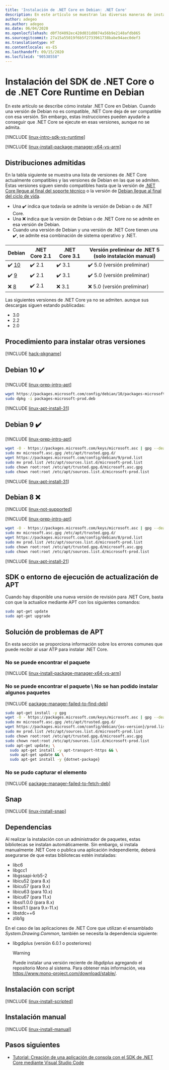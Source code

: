 ```yaml
---
title: 'Instalación de .NET Core en Debian: .NET Core'
description: En este artículo se muestran las diversas maneras de instalar el SDK de .NET Core y .NET Core Runtime en Debian.
author: adegeo
ms.author: adegeo
ms.date: 06/04/2020
ms.openlocfilehash: d0f7d4092ec420d031d0874a56b9e2148afdb865
ms.sourcegitcommit: 27a15a55019f6b5f2733961738babe94aec0def3
ms.translationtype: HT
ms.contentlocale: es-ES
ms.lasthandoff: 09/15/2020
ms.locfileid: "90538558"
---
```

# <a name="install-net-core-sdk-or-net-core-runtime-on-debian"></a>Instalación del SDK de .NET Core o de .NET Core Runtime en Debian

En este artículo se describe cómo instalar .NET Core en Debian. Cuando una versión de Debian no es compatible, .NET Core deja de ser compatible con esa versión. Sin embargo, estas instrucciones pueden ayudarle a conseguir que .NET Core se ejecute en esas versiones, aunque no se admita.

[!INCLUDE [linux-intro-sdk-vs-runtime](includes/linux-intro-sdk-vs-runtime.md)]

[!INCLUDE [linux-install-package-manager-x64-vs-arm](includes/linux-install-package-manager-x64-vs-arm.md)]

## <a name="supported-distributions"></a>Distribuciones admitidas

En la tabla siguiente se muestra una lista de versiones de .NET Core actualmente compatibles y las versiones de Debian en las que se admiten. Estas versiones siguen siendo compatibles hasta que la versión de [.NET Core llegue al final del soporte técnico](https://dotnet.microsoft.com/platform/support/policy/dotnet-core) o la versión de [Debian llegue al final del ciclo de vida](https://wiki.debian.org/DebianReleases).

- Una ✔️ indica que todavía se admite la versión de Debian o de .NET Core.
- Una ❌ indica que la versión de Debian o de .NET Core no se admite en esa versión de Debian.
- Cuando una versión de Debian y una versión de .NET Core tienen una ✔️, se admite esa combinación de sistema operativo y .NET.

| Debian                   | .NET Core 2.1 | .NET Core 3.1 | Versión preliminar de .NET 5 (solo instalación manual) |
|--------------------------|---------------|---------------|----------------|
| ✔️ [10](#debian-10-)     | ✔️ 2.1        | ✔️ 3.1        | ✔️ 5.0 (versión preliminar) |
| ✔️ [9](#debian-9-)       | ✔️ 2.1        | ✔️ 3.1        | ✔️ 5.0 (versión preliminar) |
| ❌ [8](#debian-8-)       | ✔️ 2.1        | ❌ 3.1        | ❌ 5.0 (versión preliminar) |

Las siguientes versiones de .NET Core ya no se admiten. aunque sus descargas siguen estando publicadas:

- 3.0
- 2.2
- 2.0

## <a name="how-to-install-other-versions"></a>Procedimiento para instalar otras versiones

[!INCLUDE [hack-pkgname](./includes/package-manager-heading-hack-pkgname.md)]

## <a name="debian-10-"></a>Debian 10 ✔️

[!INCLUDE [linux-prep-intro-apt](includes/linux-prep-intro-apt.md)]

```bash
wget https://packages.microsoft.com/config/debian/10/packages-microsoft-prod.deb -O packages-microsoft-prod.deb
sudo dpkg -i packages-microsoft-prod.deb
```

[!INCLUDE [linux-apt-install-31](includes/linux-install-31-apt.md)]

## <a name="debian-9-"></a>Debian 9 ✔️

[!INCLUDE [linux-prep-intro-apt](includes/linux-prep-intro-apt.md)]

```bash
wget -O - https://packages.microsoft.com/keys/microsoft.asc | gpg --dearmor > microsoft.asc.gpg
sudo mv microsoft.asc.gpg /etc/apt/trusted.gpg.d/
wget https://packages.microsoft.com/config/debian/9/prod.list
sudo mv prod.list /etc/apt/sources.list.d/microsoft-prod.list
sudo chown root:root /etc/apt/trusted.gpg.d/microsoft.asc.gpg
sudo chown root:root /etc/apt/sources.list.d/microsoft-prod.list
```

[!INCLUDE [linux-apt-install-31](includes/linux-install-31-apt.md)]

## <a name="debian-8-"></a>Debian 8 ❌

[!INCLUDE [linux-not-supported](includes/linux-not-supported-debian.md)]

[!INCLUDE [linux-prep-intro-apt](includes/linux-prep-intro-apt.md)]

```bash
wget -O - https://packages.microsoft.com/keys/microsoft.asc | gpg --dearmor > microsoft.asc.gpg
sudo mv microsoft.asc.gpg /etc/apt/trusted.gpg.d/
wget https://packages.microsoft.com/config/debian/8/prod.list
sudo mv prod.list /etc/apt/sources.list.d/microsoft-prod.list
sudo chown root:root /etc/apt/trusted.gpg.d/microsoft.asc.gpg
sudo chown root:root /etc/apt/sources.list.d/microsoft-prod.list
```

[!INCLUDE [linux-apt-install-21](includes/linux-install-21-apt.md)]

## <a name="apt-update-sdk-or-runtime"></a>SDK o entorno de ejecución de actualización de APT

Cuando hay disponible una nueva versión de revisión para .NET Core, basta con que la actualice mediante APT con los siguientes comandos:

```bash
sudo apt-get update
sudo apt-get upgrade
```

## <a name="apt-troubleshooting"></a>Solución de problemas de APT

En esta sección se proporciona información sobre los errores comunes que puede recibir al usar ATP para instalar .NET Core.

### <a name="unable-to-find-package"></a>No se puede encontrar el paquete

[!INCLUDE [linux-install-package-manager-x64-vs-arm](includes/linux-install-package-manager-x64-vs-arm.md)]

### <a name="unable-to-locate--some-packages-could-not-be-installed"></a>No se puede encontrar el paquete \\ No se han podido instalar algunos paquetes

[!INCLUDE [package-manager-failed-to-find-deb](includes/package-manager-failed-to-find-deb.md)]

```bash
sudo apt-get install -y gpg
wget -O - https://packages.microsoft.com/keys/microsoft.asc | gpg --dearmor -o microsoft.asc.gpg
sudo mv microsoft.asc.gpg /etc/apt/trusted.gpg.d/
wget https://packages.microsoft.com/config/debian/{os-version}/prod.list
sudo mv prod.list /etc/apt/sources.list.d/microsoft-prod.list
sudo chown root:root /etc/apt/trusted.gpg.d/microsoft.asc.gpg
sudo chown root:root /etc/apt/sources.list.d/microsoft-prod.list
sudo apt-get update; \
  sudo apt-get install -y apt-transport-https && \
  sudo apt-get update && \
  sudo apt-get install -y {dotnet-package}
```

### <a name="failed-to-fetch"></a>No se pudo capturar el elemento

[!INCLUDE [package-manager-failed-to-fetch-deb](includes/package-manager-failed-to-fetch-deb.md)]

## <a name="snap"></a>Snap

[!INCLUDE [linux-install-snap](includes/linux-install-snap.md)]

## <a name="dependencies"></a>Dependencias

Al realizar la instalación con un administrador de paquetes, estas bibliotecas se instalan automáticamente. Sin embargo, si instala manualmente .NET Core o publica una aplicación independiente, deberá asegurarse de que estas bibliotecas estén instaladas:

- libc6
- libgcc1
- libgssapi-krb5-2
- libicu52 (para 8.x)
- libicu57 (para 9.x)
- libicu63 (para 10.x)
- libicu67 (para 11.x)
- libssl1.0.0 (para 8.x)
- libssl1.1 (para 9.x-11.x)
- libstdc++6
- zlib1g

En el caso de las aplicaciones de .NET Core que utilizan el ensamblado *System.Drawing.Common*, también se necesita la dependencia siguiente:

- libgdiplus (versión 6.0.1 o posteriores)

  > [!WARNING]
  > Puede instalar una versión reciente de *libgdiplus* agregando el repositorio Mono al sistema. Para obtener más información, vea <https://www.mono-project.com/download/stable/>.

## <a name="scripted-install"></a>Instalación con script

[!INCLUDE [linux-install-scripted](includes/linux-install-scripted.md)]

## <a name="manual-install"></a>Instalación manual

[!INCLUDE [linux-install-manual](includes/linux-install-manual.md)]

## <a name="next-steps"></a>Pasos siguientes

- [Tutorial: Creación de una aplicación de consola con el SDK de .NET Core mediante Visual Studio Code](../tutorials/with-visual-studio-code.md)
